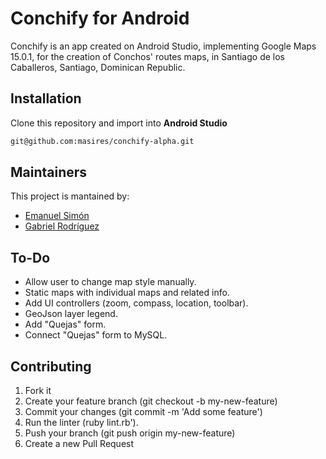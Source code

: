 # Conchify for Android


Conchify is an app created on Android Studio, implementing Google Maps 15.0.1, for the creation of Conchos' routes maps, in Santiago de los Caballeros, Santiago, Dominican Republic.


## Installation
Clone this repository and import into **Android Studio**
```bash
git@github.com:masires/conchify-alpha.git
```


## Maintainers
This project is mantained by:
* [Emanuel Simón](https://github.com/masires)
* [Gabriel Rodríguez](https://github.com/Garoto0518)

## To-Do
* Allow user to change map style manually.
* Static maps with individual maps and related info.
* Add UI controllers (zoom, compass, location, toolbar).
* GeoJson layer legend.
* Add "Quejas" form.
* Connect "Quejas" form to MySQL.



## Contributing

1. Fork it
2. Create your feature branch (git checkout -b my-new-feature)
3. Commit your changes (git commit -m 'Add some feature')
4. Run the linter (ruby lint.rb').
5. Push your branch (git push origin my-new-feature)
6. Create a new Pull Request
